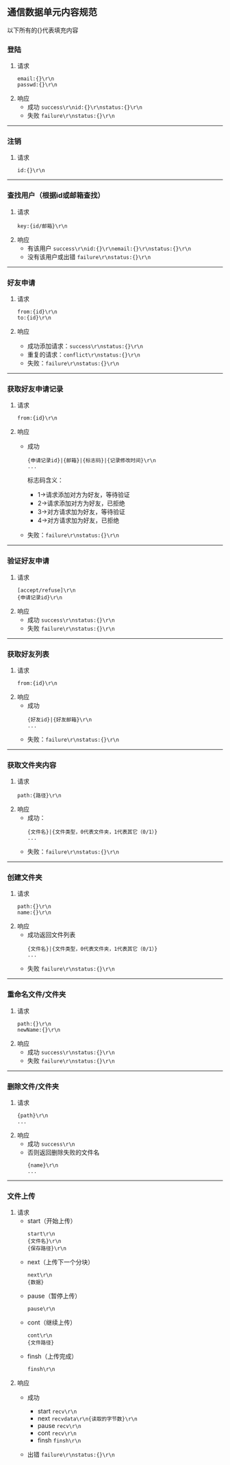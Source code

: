 ## 通信数据单元内容规范
以下所有的{}代表填充内容

### 登陆
1. 请求
    ```
    email:{}\r\n
    passwd:{}\r\n
    ```
2. 响应
    * 成功  `success\r\nid:{}\r\nstatus:{}\r\n` 
    * 失败  `failure\r\nstatus:{}\r\n`

---

### 注销
1. 请求
	```
	id:{}\r\n	
	```

---

### 查找用户（根据id或邮箱查找）
1. 请求
    ```
    key:{id/邮箱}\r\n
    ```
2. 响应
    * 有该用户 `success\r\nid:{}\r\nemail:{}\r\nstatus:{}\r\n` 
    * 没有该用户或出错 `failure\r\nstatus:{}\r\n`

---

### 好友申请
1. 请求
    ```
    from:{id}\r\n
    to:{id}\r\n
    ```

2. 响应
    * 成功添加请求：`success\r\nstatus:{}\r\n`
    * 重复的请求：`conflict\r\nstatus:{}\r\n`
    * 失败：`failure\r\nstatus:{}\r\n`

---

### 获取好友申请记录
1. 请求
    ```
    from:{id}\r\n
    ```

2. 响应
    * 成功
        ```
        {申请记录id}|{邮箱}|{标志码}|{记录修改时间}\r\n
        ...
        ```
        标志码含义：
        * 1->请求添加对方为好友，等待验证
        * 2->请求添加对方为好友，已拒绝
        * 3->对方请求加为好友，等待验证
        * 4->对方请求加为好友，已拒绝

    * 失败：`failure\r\nstatus:{}\r\n`

---

### 验证好友申请
1. 请求
    ```
    [accept/refuse]\r\n
    {申请记录id}\r\n
    ```
2. 响应
    * 成功 `success\r\nstatus:{}\r\n`
    * 失败 `failure\r\nstatus:{}\r\n`

---

### 获取好友列表
1. 请求
    ```
    from:{id}\r\n
    ```
2. 响应
    * 成功
        ```
        {好友id}|{好友邮箱}\r\n
        ...
        ```
    * 失败：`failure\r\nstatus:{}\r\n`

---

### 获取文件夹内容
1. 请求
    ```
    path:{路径}\r\n
    ```
2. 响应
    * 成功：
        ```
        {文件名}|{文件类型，0代表文件夹，1代表其它（0/1）}
        ...
        ```
    * 失败：`failure\r\nstatus:{}\r\n`

---

### 创建文件夹
1. 请求
    ```
    path:{}\r\n
    name:{}\r\n
    ```
2. 响应
    * 成功返回文件列表
        ```
        {文件名}|{文件类型，0代表文件夹，1代表其它（0/1）}
        ...
        ```
    * 失败 `failure\r\nstatus:{}\r\n`

---

### 重命名文件/文件夹
1. 请求
    ```
    path:{}\r\n
    newName:{}\r\n
    ```
2. 响应
    * 成功 `success\r\nstatus:{}\r\n`
    * 失败 `failure\r\nstatus:{}\r\n`

---

### 删除文件/文件夹
1. 请求
    ```
    {path}\r\n
    ...
    ```
2. 响应
    * 成功 `success\r\n`
    * 否则返回删除失败的文件名
        ```
        {name}\r\n
        ...
        ```

---

### 文件上传
1. 请求
    * start（开始上传）
        ```
        start\r\n
        {文件名}\r\n
        {保存路径}\r\n
        ```
    * next（上传下一个分块）
        ```
        next\r\n
        {数据}
        ```
    * pause（暂停上传）
        ```
        pause\r\n
        ```
    * cont（继续上传）
        ```
        cont\r\n
        {文件路径}
        ```
    * finsh（上传完成）
        ```
        finsh\r\n
        ```
2. 响应
    * 成功
        * start `recv\r\n`
        * next `recvdata\r\n{读取的字节数}\r\n`
        * pause `recv\r\n`
        * cont `recv\r\n`
        * finsh `finsh\r\n`

    * 出错 `failure\r\nstatus:{}\r\n`